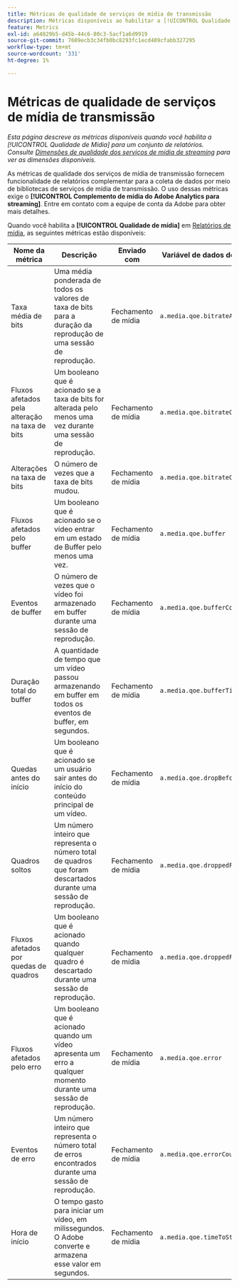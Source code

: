 ```yaml
---
title: Métricas de qualidade de serviços de mídia de transmissão
description: Métricas disponíveis ao habilitar a [!UICONTROL Qualidade de mídia] para um conjunto de relatórios.
feature: Metrics
exl-id: a64829b5-d45b-44c6-80c3-5acf1a6d9919
source-git-commit: 7609ecb3c34fb0bc8293fc1ecd409cfabb327295
workflow-type: tm+mt
source-wordcount: '331'
ht-degree: 1%

---
```


# Métricas de qualidade de serviços de mídia de transmissão

*Esta página descreve as métricas disponíveis quando você habilita a [!UICONTROL Qualidade de Mídia] para um conjunto de relatórios. Consulte [Dimensões de qualidade dos serviços de mídia de streaming](../dimensions/sm-quality.md) para ver as dimensões disponíveis.*

As métricas de qualidade dos serviços de mídia de transmissão fornecem funcionalidade de relatórios complementar para a coleta de dados por meio de bibliotecas de serviços de mídia de transmissão. O uso dessas métricas exige o **[!UICONTROL Complemento de mídia do Adobe Analytics para streaming]**. Entre em contato com a equipe de conta da Adobe para obter mais detalhes.

Quando você habilita a **[!UICONTROL Qualidade de mídia]** em [Relatórios de mídia](/help/admin/admin/c-manage-report-suites/c-edit-report-suites/media-management.md), as seguintes métricas estão disponíveis:

| Nome da métrica | Descrição | Enviado com | Variável de dados de contexto |
| --- | --- | --- | --- |
| Taxa média de bits | Uma média ponderada de todos os valores de taxa de bits para a duração da reprodução de uma sessão de reprodução. | Fechamento de mídia | `a.media.qoe.bitrateAverage` |
| Fluxos afetados pela alteração na taxa de bits | Um booleano que é acionado se a taxa de bits for alterada pelo menos uma vez durante uma sessão de reprodução. | Fechamento de mídia | `a.media.qoe.bitrateChange` |
| Alterações na taxa de bits | O número de vezes que a taxa de bits mudou. | Fechamento de mídia | `a.media.qoe.bitrateChangeCount` |
| Fluxos afetados pelo buffer | Um booleano que é acionado se o vídeo entrar em um estado de Buffer pelo menos uma vez. | Fechamento de mídia | `a.media.qoe.buffer` |
| Eventos de buffer | O número de vezes que o vídeo foi armazenado em buffer durante uma sessão de reprodução. | Fechamento de mídia | `a.media.qoe.bufferCount` |
| Duração total do buffer | A quantidade de tempo que um vídeo passou armazenando em buffer em todos os eventos de buffer, em segundos. | Fechamento de mídia | `a.media.qoe.bufferTime` |
| Quedas antes do início | Um booleano que é acionado se um usuário sair antes do início do conteúdo principal de um vídeo. | Fechamento de mídia | `a.media.qoe.dropBeforeStart` |
| Quadros soltos | Um número inteiro que representa o número total de quadros que foram descartados durante uma sessão de reprodução. | Fechamento de mídia | `a.media.qoe.droppedFrameCount` |
| Fluxos afetados por quedas de quadros | Um booleano que é acionado quando qualquer quadro é descartado durante uma sessão de reprodução. | Fechamento de mídia | `a.media.qoe.droppedFrames` |
| Fluxos afetados pelo erro | Um booleano que é acionado quando um vídeo apresenta um erro a qualquer momento durante uma sessão de reprodução. | Fechamento de mídia | `a.media.qoe.error` |
| Eventos de erro | Um número inteiro que representa o número total de erros encontrados durante uma sessão de reprodução. | Fechamento de mídia | `a.media.qoe.errorCount` |
| Hora de início | O tempo gasto para iniciar um vídeo, em milissegundos. O Adobe converte e armazena esse valor em segundos. | Fechamento de mídia | `a.media.qoe.timeToStart` |
